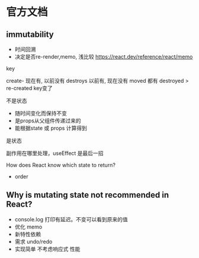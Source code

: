 # 官方文档

## immutability

- 时间回溯
- 决定是否re-render,memo, 浅比较 <https://react.dev/reference/react/memo>

key

create- 现在有, 以前没有
destroys  以前有, 现在没有
moved 都有
destroyed > re-created key变了

不是状态

- 随时间变化而保持不变
- 是props从父组件传递过来的
- 能根据state 或 props 计算得到

是状态

副作用在哪里处理，useEffect 是最后一招

How does React know which state to return?

- order

## Why is mutating state not recommended in React?

- console.log 打印有延迟。不变可以看到原来的值
- 优化 memo
- 新特性依赖
- 需求 undo/redo
- 实现简单 不考虑响应式 性能
